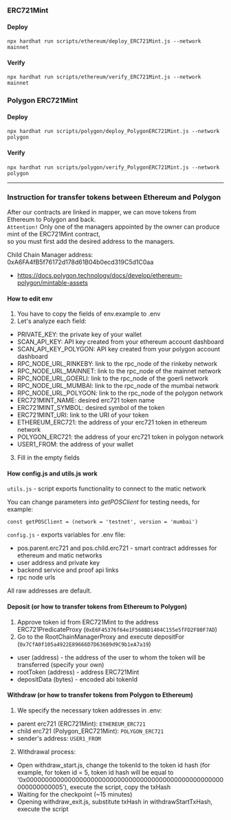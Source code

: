 ### ERC721Mint
#### Deploy
```npx hardhat run scripts/ethereum/deploy_ERC721Mint.js --network mainnet```

#### Verify
```npx hardhat run scripts/ethereum/verify_ERC721Mint.js --network mainnet```


### Polygon ERC721Mint
#### Deploy
```npx hardhat run scripts/polygon/deploy_PolygonERC721Mint.js --network polygon```

#### Verify
```npx hardhat run scripts/polygon/verify_PolygonERC721Mint.js --network polygon```  

***

### Instruction for transfer tokens between Ethereum and Polygon
After our contracts are linked in mapper, we can move tokens from Ethereum to Polygon and back.  
```Attention!``` Only one of the managers appointed by the owner can produce mint of the ERC721Mint contract,  
so you must first add the desired address to the managers.

Child Chain Manager address: 0xA6FA4fB5f76172d178d61B04b0ecd319C5d1C0aa

* https://docs.polygon.technology/docs/develop/ethereum-polygon/mintable-assets

#### How to edit env
1. You have to copy the fields of env.example to .env 
2. Let's analyze each field:  

* PRIVATE_KEY: the private key of your wallet  
* SCAN_API_KEY: API key created from your ethereum account dashboard  
* SCAN_API_KEY_POLYGON: API key created from your polygon account dashboard  
* RPC_NODE_URL_RINKEBY: link to the rpc_node of the rinkeby network  
* RPC_NODE_URL_MAINNET: link to the rpc_node of the mainnet network  
* RPC_NODE_URL_GOERLI: link to the rpc_node of the goerli network  
* RPC_NODE_URL_MUMBAI: link to the rpc_node of the mumbai network  
* RPC_NODE_URL_POLYGON: link to the rpc_node of the polygon network  
* ERC721MINT_NAME: desired erc721 token name  
* ERC721MINT_SYMBOL: desired symbol of the token  
* ERC721MINT_URI: link to the URI of your token  
* ETHEREUM_ERC721: the address of your erc721 token in ethereum network  
* POLYGON_ERC721: the address of your erc721 token in polygon network  
* USER1_FROM: the address of your wallet  

3. Fill in the empty fields  

#### How config.js and utils.js work
```utils.js``` - script exports functionality to connect to the matic network

You can change parameters into *getPOSClient* for testing needs, for example:

```const getPOSClient = (network = 'testnet', version = 'mumbai')```

```config.js``` - exports variables for .env file:

* pos.parent.erc721 and pos.child.erc721 - smart contract addresses for ethereum and matic networks
* user address and private key
* backend service and proof api links
* rpc node urls

All raw addresses are default.

#### Deposit (or how to transfer tokens from Ethereum to Polygon)
1. Approve token id from ERC721Mint to the address ERC721PredicateProxy (```0xE6F45376f64e1F568BD1404C155e5fFD2F80F7AD```)
2. Go to the RootChainManagerProxy and execute depositFor (```0x7CfA0f105a4922E89666D7D63689d9C9b1eA7a19```)  

* user (address) - the address of the user to whom the token will be transferred (specify your own)  
* rootToken (address) - address ERC721Mint  
* depositData (bytes) - encoded abi tokenId  

#### Withdraw (or how to transfer tokens from Polygon to Ethereum)
1. We specify the necessary token addresses in .env:  

* parent erc721 (ERC721Mint): ```ETHEREUM_ERC721```  
* child erc721 (Polygon_ERC721Mint): ```POLYGON_ERC721```  
* sender's address: ```USER1_FROM```

2. Withdrawal process:  

* Open withdraw_start.js, change the tokenId to the token id hash (for example, for token id = 5, token id hash will be equal to  ‘0x0000000000000000000000000000000000000000000000000000000000000005’), 
execute the script, copy the txHash  
* Waiting for the checkpoint (~15 minutes)  
* Opening withdraw_exit.js, substitute txHash in withdrawStartTxHash, execute the script  